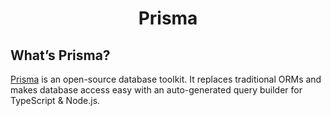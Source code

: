 <h1 align="center">Prisma</h1>

## What’s Prisma?

[Prisma](https://www.prisma.io) is an open-source database toolkit. It replaces traditional ORMs and makes database access easy with an auto-generated query builder for TypeScript & Node.js.
